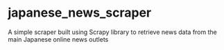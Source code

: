 # japanese_news_scraper
A simple scraper built using Scrapy library to retrieve news data from the main Japanese online news outlets
